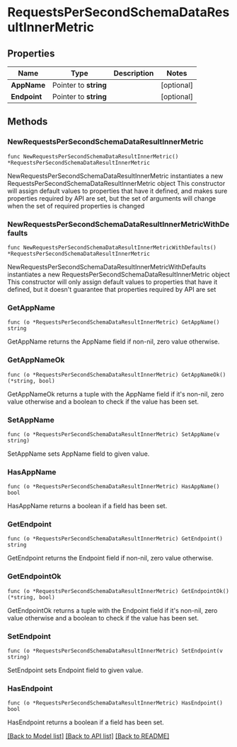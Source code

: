# RequestsPerSecondSchemaDataResultInnerMetric

## Properties

Name | Type | Description | Notes
------------ | ------------- | ------------- | -------------
**AppName** | Pointer to **string** |  | [optional] 
**Endpoint** | Pointer to **string** |  | [optional] 

## Methods

### NewRequestsPerSecondSchemaDataResultInnerMetric

`func NewRequestsPerSecondSchemaDataResultInnerMetric() *RequestsPerSecondSchemaDataResultInnerMetric`

NewRequestsPerSecondSchemaDataResultInnerMetric instantiates a new RequestsPerSecondSchemaDataResultInnerMetric object
This constructor will assign default values to properties that have it defined,
and makes sure properties required by API are set, but the set of arguments
will change when the set of required properties is changed

### NewRequestsPerSecondSchemaDataResultInnerMetricWithDefaults

`func NewRequestsPerSecondSchemaDataResultInnerMetricWithDefaults() *RequestsPerSecondSchemaDataResultInnerMetric`

NewRequestsPerSecondSchemaDataResultInnerMetricWithDefaults instantiates a new RequestsPerSecondSchemaDataResultInnerMetric object
This constructor will only assign default values to properties that have it defined,
but it doesn't guarantee that properties required by API are set

### GetAppName

`func (o *RequestsPerSecondSchemaDataResultInnerMetric) GetAppName() string`

GetAppName returns the AppName field if non-nil, zero value otherwise.

### GetAppNameOk

`func (o *RequestsPerSecondSchemaDataResultInnerMetric) GetAppNameOk() (*string, bool)`

GetAppNameOk returns a tuple with the AppName field if it's non-nil, zero value otherwise
and a boolean to check if the value has been set.

### SetAppName

`func (o *RequestsPerSecondSchemaDataResultInnerMetric) SetAppName(v string)`

SetAppName sets AppName field to given value.

### HasAppName

`func (o *RequestsPerSecondSchemaDataResultInnerMetric) HasAppName() bool`

HasAppName returns a boolean if a field has been set.

### GetEndpoint

`func (o *RequestsPerSecondSchemaDataResultInnerMetric) GetEndpoint() string`

GetEndpoint returns the Endpoint field if non-nil, zero value otherwise.

### GetEndpointOk

`func (o *RequestsPerSecondSchemaDataResultInnerMetric) GetEndpointOk() (*string, bool)`

GetEndpointOk returns a tuple with the Endpoint field if it's non-nil, zero value otherwise
and a boolean to check if the value has been set.

### SetEndpoint

`func (o *RequestsPerSecondSchemaDataResultInnerMetric) SetEndpoint(v string)`

SetEndpoint sets Endpoint field to given value.

### HasEndpoint

`func (o *RequestsPerSecondSchemaDataResultInnerMetric) HasEndpoint() bool`

HasEndpoint returns a boolean if a field has been set.


[[Back to Model list]](../README.md#documentation-for-models) [[Back to API list]](../README.md#documentation-for-api-endpoints) [[Back to README]](../README.md)



